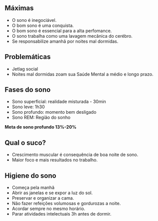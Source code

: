 ## Máximas

- O sono é inegociável.
- O bom sono é uma conquista.
- O bom sono é essencial para a alta perfomance.
- O sono trabalha como uma lavagem mecânica do cerébro.
- Se responsabilize amanhã por noites mal dormidas.

## Problemáticas

- Jetlag social
- Noites mal dormidas zoam sua Saúde Mental a médio e longo prazo.

## Fases do sono

- Sono superficial: realidade misturada - 30min
- Sono leve: 1h30
- Sono profundo: momento bem desligado
- Sono REM: Região do sonho

**Meta de sono profundo 13%-20%**

## Qual o suco?

- Crescimento muscular é consequência de boa noite de sono.
- Maior foco e mais resultados no trabalho.

## Higiene do sono

- Começa pela manhã
- Abrir as janelas e se expor a luz do sol.
- Preservar e organizar a cama.
- Não fazer refeições volumosas e gordurozas a noite.
- Acordar sempre no mesmo horário.
- Parar atividades intelectuais 3h antes de dormir.